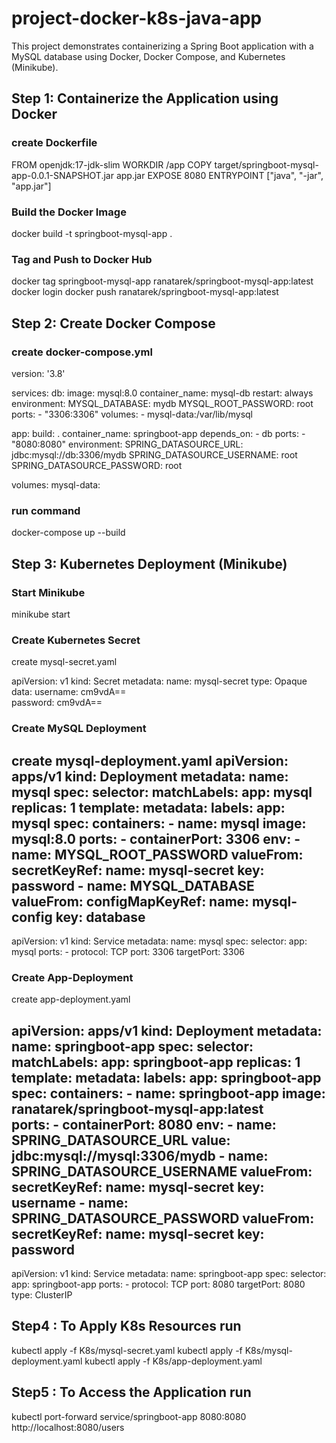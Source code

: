 # project-docker-k8s-java-app

This project demonstrates containerizing a Spring Boot application with a MySQL database using Docker, Docker Compose, and Kubernetes (Minikube).

##  Step 1: Containerize the Application using Docker

### create Dockerfile

FROM openjdk:17-jdk-slim
WORKDIR /app
COPY target/springboot-mysql-app-0.0.1-SNAPSHOT.jar app.jar
EXPOSE 8080
ENTRYPOINT ["java", "-jar", "app.jar"]

 ### Build the Docker Image 

docker build -t springboot-mysql-app .

### Tag and Push to Docker Hub

docker tag springboot-mysql-app ranatarek/springboot-mysql-app:latest
docker login
docker push ranatarek/springboot-mysql-app:latest


## Step 2: Create Docker Compose

 ### create docker-compose.yml

version: '3.8'

services:
  db:
    image: mysql:8.0
    container_name: mysql-db
    restart: always
    environment:
      MYSQL_DATABASE: mydb
      MYSQL_ROOT_PASSWORD: root
    ports:
      - "3306:3306"
    volumes:
      - mysql-data:/var/lib/mysql

  app:
    build: .
    container_name: springboot-app
    depends_on:
      - db
    ports:
      - "8080:8080"
    environment:
      SPRING_DATASOURCE_URL: jdbc:mysql://db:3306/mydb
      SPRING_DATASOURCE_USERNAME: root
      SPRING_DATASOURCE_PASSWORD: root

volumes:
  mysql-data:

### run command

docker-compose up --build


## Step 3: Kubernetes Deployment (Minikube)
 
### Start Minikube

minikube start

### Create Kubernetes Secret 

create mysql-secret.yaml

apiVersion: v1
kind: Secret
metadata:
  name: mysql-secret
type: Opaque
data:
  username: cm9vdA==      
  password: cm9vdA==      

### Create MySQL Deployment

create mysql-deployment.yaml
apiVersion: apps/v1
kind: Deployment
metadata:
  name: mysql
spec:
  selector:
    matchLabels:
      app: mysql
  replicas: 1
  template:
    metadata:
      labels:
        app: mysql
    spec:
      containers:
        - name: mysql
          image: mysql:8.0
          ports:
            - containerPort: 3306
          env:
            - name: MYSQL_ROOT_PASSWORD
              valueFrom:
                secretKeyRef:
                  name: mysql-secret
                  key: password
            - name: MYSQL_DATABASE
              valueFrom:
                configMapKeyRef:
                  name: mysql-config
                  key: database
---
apiVersion: v1
kind: Service
metadata:
  name: mysql
spec:
  selector:
    app: mysql
  ports:
    - protocol: TCP
      port: 3306
      targetPort: 3306


### Create App-Deployment

create app-deployment.yaml

apiVersion: apps/v1
kind: Deployment
metadata:
  name: springboot-app
spec:
  selector:
    matchLabels:
      app: springboot-app
  replicas: 1
  template:
    metadata:
      labels:
        app: springboot-app
    spec:
      containers:
        - name: springboot-app
          image: ranatarek/springboot-mysql-app:latest   
          ports:
            - containerPort: 8080
          env:
            - name: SPRING_DATASOURCE_URL
              value: jdbc:mysql://mysql:3306/mydb
            - name: SPRING_DATASOURCE_USERNAME
              valueFrom:
                secretKeyRef:
                  name: mysql-secret
                  key: username
            - name: SPRING_DATASOURCE_PASSWORD
              valueFrom:
                secretKeyRef:
                  name: mysql-secret
                  key: password
---
apiVersion: v1
kind: Service
metadata:
  name: springboot-app
spec:
  selector:
    app: springboot-app
  ports:
    - protocol: TCP
      port: 8080
      targetPort: 8080
  type: ClusterIP


 ## Step4 : To Apply K8s Resources run

kubectl apply -f K8s/mysql-secret.yaml
kubectl apply -f K8s/mysql-deployment.yaml
kubectl apply -f K8s/app-deployment.yaml

## Step5 : To Access the Application run

 kubectl port-forward service/springboot-app 8080:8080
 http://localhost:8080/users
 











